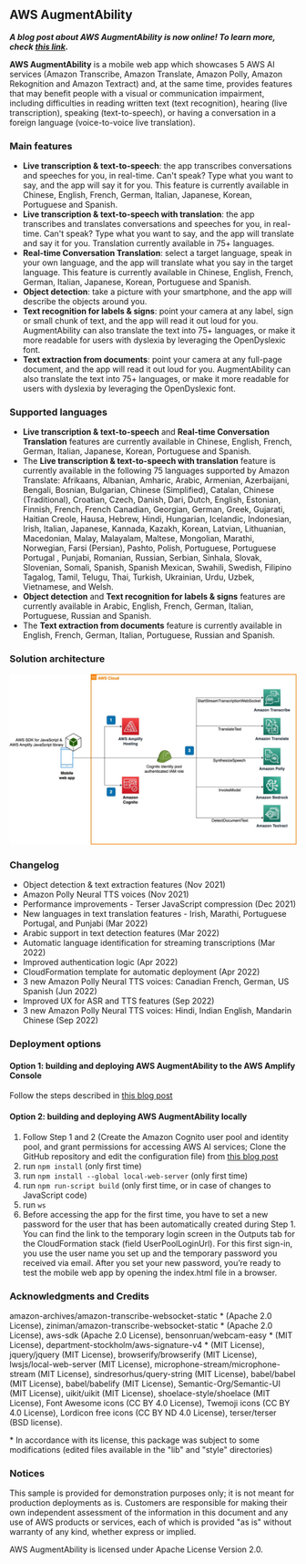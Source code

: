 ## AWS AugmentAbility

***A blog post about AWS AugmentAbility is now online!  To learn more, check [this link](https://aws.amazon.com/blogs/machine-learning/use-aws-ai-and-ml-services-to-foster-accessibility-and-inclusion-of-people-with-a-visual-or-communication-impairment/).***

**AWS AugmentAbility** is a mobile web app which showcases 5 AWS AI services (Amazon Transcribe, Amazon Translate, Amazon Polly, Amazon Rekognition and Amazon Textract) and, at the same time, provides features that may benefit people with a visual or communication impairment, including difficulties in reading written text (text recognition), hearing (live transcription), speaking (text-to-speech), or having a conversation in a foreign language (voice-to-voice live translation).

### Main features
* **Live transcription & text-to-speech**: the app transcribes conversations and speeches for you, in real-time. Can't speak? Type what you want to say, and the app will say it for you. This feature is currently available in Chinese, English, French, German, Italian, Japanese, Korean, Portuguese and Spanish.
* **Live transcription & text-to-speech with translation**: the app transcribes and translates conversations and speeches for you, in real-time. Can't speak? Type what you want to say, and the app will translate and say it for you. Translation currently available in 75+ languages.
* **Real-time Conversation Translation**: select a target language, speak in your own language, and the app will translate what you say in the target language. This feature is currently available in Chinese, English, French, German, Italian, Japanese, Korean, Portuguese and Spanish.
* **Object detection**: take a picture with your smartphone, and the app will describe the objects around you.
* **Text recognition for labels & signs**: point your camera at any label, sign or small chunk of text, and the app will read it out loud for you. AugmentAbility can also translate the text into 75+ languages, or make it more readable for users with dyslexia by leveraging the OpenDyslexic font.
* **Text extraction from documents**: point your camera at any full-page document, and the app will read it out loud for you. AugmentAbility can also translate the text into 75+ languages, or make it more readable for users with dyslexia by leveraging the OpenDyslexic font.

### Supported languages 
* **Live transcription & text-to-speech** and **Real-time Conversation Translation** features are currently available in Chinese, English, French, German, Italian, Japanese, Korean, Portuguese and Spanish. 
* The **Live transcription & text-to-speech with translation** feature is currently available in the following 75 languages supported by Amazon Translate: Afrikaans, Albanian, Amharic, Arabic, Armenian, Azerbaijani, Bengali, Bosnian, Bulgarian, Chinese (Simplified), Catalan, Chinese (Traditional), Croatian, Czech, Danish, Dari, Dutch, English, Estonian, Finnish, French, French Canadian, Georgian, German, Greek, Gujarati, Haitian Creole, Hausa, Hebrew, Hindi, Hungarian, Icelandic, Indonesian, Irish, Italian, Japanese, Kannada, Kazakh, Korean, Latvian, Lithuanian, Macedonian, Malay, Malayalam, Maltese, Mongolian, Marathi, Norwegian, Farsi (Persian), Pashto, Polish, Portuguese, Portuguese Portugal , Punjabi, Romanian, Russian, Serbian, Sinhala, Slovak, Slovenian, Somali, Spanish, Spanish Mexican, Swahili, Swedish, Filipino Tagalog, Tamil, Telugu, Thai, Turkish, Ukrainian, Urdu, Uzbek, Vietnamese, and Welsh. 
* **Object detection** and **Text recognition for labels & signs** features are currently available in Arabic, English, French, German, Italian, Portuguese, Russian and Spanish.
* The **Text extraction from documents** feature is currently available in English, French, German, Italian, Portuguese, Russian and Spanish.


### Solution architecture
![Solution architecture](https://github.com/aws-samples/aws-augmentability/raw/main/images/architecture.jpg)


### Changelog
* Object detection & text extraction features (Nov 2021)
* Amazon Polly Neural TTS voices (Nov 2021)
* Performance improvements - Terser JavaScript compression (Dec 2021)
* New languages in text translation features - Irish, Marathi, Portuguese Portugal, and Punjabi (Mar 2022)
* Arabic support in text detection features  (Mar 2022)
* Automatic language identification for streaming transcriptions (Mar 2022)
* Improved authentication logic (Apr 2022)
* CloudFormation template for automatic deployment (Apr 2022)
* 3 new Amazon Polly Neural TTS voices: Canadian French, German, US Spanish (Jun 2022)
* Improved UX for ASR and TTS features (Sep 2022)
* 3 new Amazon Polly Neural TTS voices: Hindi, Indian English, Mandarin Chinese (Sep 2022)


### Deployment options

#### Option 1: building and deploying AWS AugmentAbility to the AWS Amplify Console

Follow the steps described in [this blog post](https://aws.amazon.com/blogs/machine-learning/use-aws-ai-and-ml-services-to-foster-accessibility-and-inclusion-of-people-with-a-visual-or-communication-impairment/)


#### Option 2: building and deploying AWS AugmentAbility locally

 1. Follow Step 1 and 2 (Create the Amazon Cognito user pool and identity pool, and grant permissions for accessing AWS AI services; Clone the GitHub repository and edit the configuration file) from [this blog post](https://aws.amazon.com/blogs/machine-learning/use-aws-ai-and-ml-services-to-foster-accessibility-and-inclusion-of-people-with-a-visual-or-communication-impairment/)
 2. run `npm install` (only first time)
 3. run `npm install --global local-web-server` (only first time)
 4. run `npm run-script build` (only first time, or in case of changes to JavaScript code)
 5. run `ws`
 6. Before accessing the app for the first time, you have to set a new password for the user that has been automatically created during Step 1. You can find the link to the temporary login screen in the Outputs tab for the CloudFormation stack (field UserPoolLoginUrl). For this first sign-in, you use the user name you set up and the temporary password you received via email. After you set your new password, you’re ready to test the mobile web app by opening the index.html file in a browser.


### Acknowledgments and Credits

amazon-archives/amazon-transcribe-websocket-static * (Apache 2.0 License), ziniman/amazon-transcribe-websocket-static * (Apache 2.0 License), aws-sdk (Apache 2.0 License), bensonruan/webcam-easy * (MIT License), department-stockholm/aws-signature-v4 * (MIT License), jquery/jquery (MIT License), browserify/browserify (MIT License), lwsjs/local-web-server (MIT License), microphone-stream/microphone-stream (MIT License), sindresorhus/query-string (MIT License), babel/babel (MIT License), babel/babelify (MIT License), Semantic-Org/Semantic-UI (MIT License), uikit/uikit (MIT License), shoelace-style/shoelace (MIT License), Font Awesome icons (CC BY 4.0 License), Twemoji icons (CC BY 4.0 License), Lordicon free icons (CC BY ND 4.0 License), terser/terser (BSD license).

\* In accordance with its license, this package was subject to some modifications (edited files available in the "lib" and "style" directories)


### Notices

This sample is provided for demonstration purposes only; it is not meant for production deployments as is. Customers are responsible for making their own independent assessment of the information in this document and any use of AWS products or services, each of which is provided "as is" without warranty of any kind, whether express or implied.

AWS AugmentAbility is licensed under Apache License Version 2.0.



